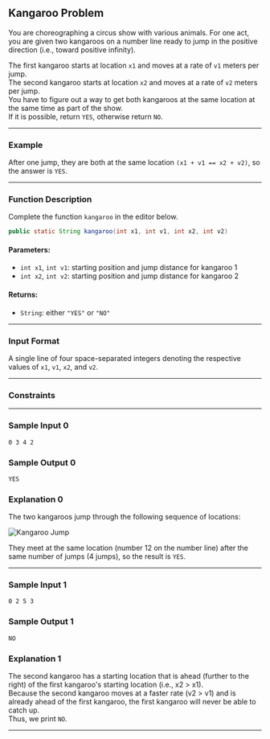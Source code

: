 ## Kangaroo Problem

You are choreographing a circus show with various animals. For one act, you are given two kangaroos on a number line ready to jump in the positive direction (i.e., toward positive infinity).

The first kangaroo starts at location `x1` and moves at a rate of `v1` meters per jump.  
The second kangaroo starts at location `x2` and moves at a rate of `v2` meters per jump.  
You have to figure out a way to get both kangaroos at the same location at the same time as part of the show.  
If it is possible, return `YES`, otherwise return `NO`.

---

### Example

After one jump, they are both at the same location `(x1 + v1 == x2 + v2)`, so the answer is `YES`.

---

### Function Description

Complete the function `kangaroo` in the editor below.

```java
public static String kangaroo(int x1, int v1, int x2, int v2)
```

#### Parameters:

- `int x1`, `int v1`: starting position and jump distance for kangaroo 1  
- `int x2`, `int v2`: starting position and jump distance for kangaroo 2

#### Returns:

- `String`: either `"YES"` or `"NO"`

---

### Input Format

A single line of four space-separated integers denoting the respective values of `x1`, `v1`, `x2`, and `v2`.

---

### Constraints

---

### Sample Input 0

```
0 3 4 2
```

### Sample Output 0

```
YES
```

### Explanation 0

The two kangaroos jump through the following sequence of locations:

![Kangaroo Jump](https://s3.amazonaws.com/hr-assets/0/1516005283-e74e76ff0c-kangaroo.png)

They meet at the same location (number 12 on the number line) after the same number of jumps (4 jumps), so the result is `YES`.

---

### Sample Input 1

```
0 2 5 3
```

### Sample Output 1

```
NO
```

### Explanation 1

The second kangaroo has a starting location that is ahead (further to the right) of the first kangaroo's starting location (i.e., x2 > x1).  
Because the second kangaroo moves at a faster rate (v2 > v1) and is already ahead of the first kangaroo, the first kangaroo will never be able to catch up.  
Thus, we print `NO`.

---
